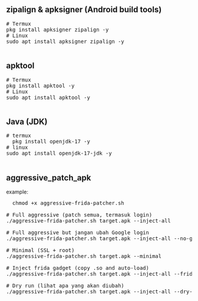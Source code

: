 
## zipalign & apksigner (Android build tools)
<pre>
# Termux
pkg install apksigner zipalign -y
# Linux
sudo apt install apksigner zipalign -y

</pre>

## apktool
<pre>
# Termux
pkg install apktool -y
# Linux
sudo apt install apktool -y

</pre>

## Java (JDK)
<pre>
# termux
  pkg install openjdk-17 -y
# linux
sudo apt install openjdk-17-jdk -y 

</pre>

## aggressive_patch_apk
example:
<pre>
  chmod +x aggressive-frida-patcher.sh

# Full aggressive (patch semua, termasuk login)
./aggressive-frida-patcher.sh target.apk --inject-all

# Full aggressive but jangan ubah Google login
./aggressive-frida-patcher.sh target.apk --inject-all --no-google-login

# Minimal (SSL + root)
./aggressive-frida-patcher.sh target.apk --minimal

# Inject frida gadget (copy .so and auto-load)
./aggressive-frida-patcher.sh target.apk --inject-all --frida /sdcard/libfrida-gadget.so

# Dry run (lihat apa yang akan diubah)
./aggressive-frida-patcher.sh target.apk --inject-all --dry-run

</pre>
